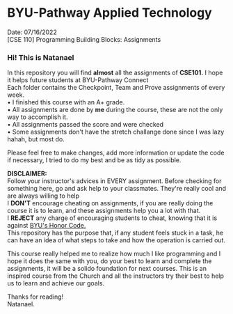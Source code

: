 # BYU-Pathway Applied Technology<br>
Date: 07/16/2022<br>
[CSE 110] Programming Building Blocks: Assignments

<h3>Hi! This is Natanael</h3>

In this repository you will find <strong>almost</strong> all the assignments of <strong>CSE101.</strong> I hope it helps future students at BYU-Pathway Connect<br>
Each folder contains the Checkpoint, Team and Prove assignments of every week.<br>
• I finished this course with an A+ grade.<br>
• All assignments are done by <strong>me</strong> during the course, these are not the only way to accomplish it.<br> 
• All assignments passed the score and were checked<br>
• Some assignments don't have the stretch challange done since I was lazy hahah, but most do.<br>

Please feel free to make changes, add more information or update the code if necessary, I tried to do my best and be as tidy as possible.<br>

<strong>DISCLAIMER:</strong><br>
Follow your instructor's advices in EVERY assignment. Before checking for something here, go and ask help to your classmates. They're really cool and are always willing to help<br> 
I <strong>DON'T</strong> encourage cheating on assignments, if you are really doing the course it is to learn, and these assignments help you a lot with that.<br>
I <strong>REJECT</strong> any charge of encouraging students to cheat, knowing that it is against <a href="https://dfkpq46c1l9o7.cloudfront.net/pdfs/148e250c14f5be811f0c42353b9d46dc.pdf">BYU's Honor Code.</a><br>
This repository has the purpose that, if any student feels stuck in a task, he can have an idea of what steps to take and how the operation is carried out.<br>

This course really helped me to realize how much I like programming and I hope it does the same with you, do your best to learn and complete the assignments, it will be a solido foundation for next courses.
This is an inspired course from the Church and all the instructors try their best to help us to learn and achieve our goals.

Thanks for reading!<br>
Natanael.
